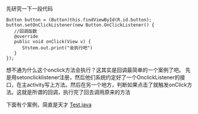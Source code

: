 先研究一下一段代码
```
Button button = (Button)this.findViewById(R.id.button);    
button.setOnClickListener(new Button.OnClickListener() {    
   //回调函数    
   @override    
   public void onClick(View v) {    
      SYstem.out.print("会执行吧")    
   }    
});  
```
想不通为什么这个onclick方法会执行？这其实是回调最简单的一个案例了吧。
先是用setonclicklistener注册，然后他们系统约定好了一个OnclickListener的接口，在主activity写上方法。然后在另一个地方，判断如果点击了就触发onClick方法。这就是所谓的回调，执行完了回去调用原来的方法

下面有个案例，简直是天才
[Test.java](Test.java)